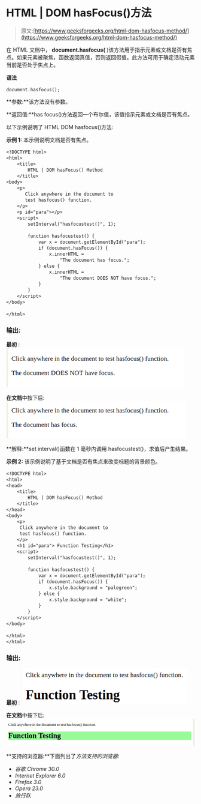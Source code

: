# HTML | DOM hasFocus()方法

> 原文:[https://www.geeksforgeeks.org/html-dom-hasfocus-method/](https://www.geeksforgeeks.org/html-dom-hasfocus-method/)

在 HTML 文档中， **document.hasfocus(** )该方法用于指示元素或文档是否有焦点。如果元素被聚焦，函数返回真值，否则返回假值。此方法可用于确定活动元素当前是否处于焦点上。

**语法**

```
document.hasfocus();

```

**参数:**该方法没有参数。

**返回值:**has focus()方法返回一个布尔值，该值指示元素或文档是否有焦点。

以下示例说明了 HTML DOM hasfocus()方法:

**示例 1:** 本示例说明文档是否有焦点。

```
<!DOCTYPE html>
<html>
    <title>
        HTML | DOM hasFocus() Method
    </title>
<body>
    <p>
       Click anywhere in the document to 
       test hasfocus() function.
    </p>
    <p id="para"></p>
    <script>
        setInterval("hasfocustest()", 1);

        function hasfocustest() {
            var x = document.getElementById("para");
            if (document.hasFocus()) {
                x.innerHTML = 
                    "The document has focus.";
            } else {
                x.innerHTML = 
                    "The document DOES NOT have focus.";
            }
        }
    </script>
</body>

</html>                    
```

### 输出:

**最初** :
![](img/60efc78fa5b57127a0bce88ee3145b93.png)

**在文档**中按下后:
![](img/7321ea205f20b876c46927a045412b24.png)

**解释:**set interval()函数在 1 毫秒内调用 hasfocustest()，求值后产生结果。

**示例 2:** 该示例说明了基于文档是否有焦点来改变标题的背景颜色。

```
<!DOCTYPE html>
<html>
<head>
    <title>
        HTML | DOM hasFocus() Method
    </title>
</head>
<body>
    <p>
     Click anywhere in the document to 
     test hasfocus() function.
    </p>
    <h1 id="para"> Function Testing</h1>
    <script>
        setInterval("hasfocustest()", 1);

        function hasfocustest() {
            var x = document.getElementById("para");
            if (document.hasFocus()) {
                x.style.background = "palegreen";
            } else {
                x.style.background = "white";
            }
        }
    </script>
</body>

</html>
</html>
```

### 输出:

**最初** :
![](img/89d560aae2d66bca952009ae1bbcc65e.png)

**在文档**中按下后:
![](img/33511021c9b3b172f3c757240b79ec5e.png)

**支持的浏览器:**下面列出了*方法支持的浏览器:*

*   *谷歌 Chrome 30.0*
*   *Internet Explorer 6.0*
*   *Firefox 3.0*
*   *Opera 23.0*
*   *旅行队*